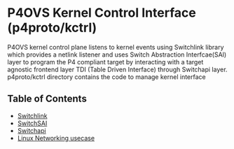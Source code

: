 <!--
/*
 * Copyright (c) 2022 Intel Corporation.
 *
 * SPDX-License-Identifier: Apache-2.0
 * 
 * Licensed under the Apache License, Version 2.0 (the "License");
 * you may not use this file except in compliance with the License.
 * You may obtain a copy of the License at:
 *
 * http://www.apache.org/licenses/LICENSE-2.0
 *
 * Unless required by applicable law or agreed to in writing, software
 * distributed under the License is distributed on an "AS IS" BASIS,
 * WITHOUT WARRANTIES OR CONDITIONS OF ANY KIND, either express or implied.
 * See the License for the specific language governing permissions and
 * limitations under the License.
 */
- -->

# P4OVS Kernel Control Interface (p4proto/kctrl)

P4OVS kernel control plane listens to kernel events using Switchlink library which provides
a netlink listener and uses Switch Abstraction Interfcae(SAI) layer to program the P4 compliant
target by interacting with a target agnostic frontend layer TDI (Table Driven Interface) through
Switchapi layer. p4proto/kctrl directory contains the code to manage kernel interface

## Table of Contents

- [Switchlink](/p4proto/kctrl/switchlink/README.md)
- [SwitchSAI](/p4proto/kctrl/switchsai/README.md)
- [Switchapi](/p4proto/kctrl/switchapi/README.md)
- [Linux Networking usecase](/p4proto/p4src/linux_networking/README.md)
